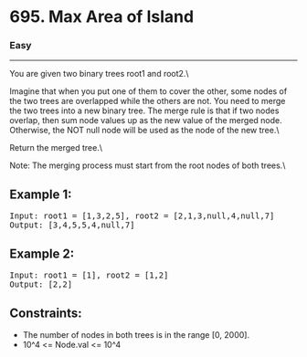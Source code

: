# 695. Max Area of Island

### Easy

---

You are given two binary trees root1 and root2.\

Imagine that when you put one of them to cover the other, some nodes of the two trees are overlapped while the others are not. You need to merge the two trees into a new binary tree. The merge rule is that if two nodes overlap, then sum node values up as the new value of the merged node. Otherwise, the NOT null node will be used as the node of the new tree.\

Return the merged tree.\

Note: The merging process must start from the root nodes of both trees.\

## Example 1:

<pre>
Input: root1 = [1,3,2,5], root2 = [2,1,3,null,4,null,7]
Output: [3,4,5,5,4,null,7]
</pre>

## Example 2:

<pre>
Input: root1 = [1], root2 = [1,2]
Output: [2,2]
</pre>

## Constraints:

- The number of nodes in both trees is in the range [0, 2000].
- 10^4 <= Node.val <= 10^4
